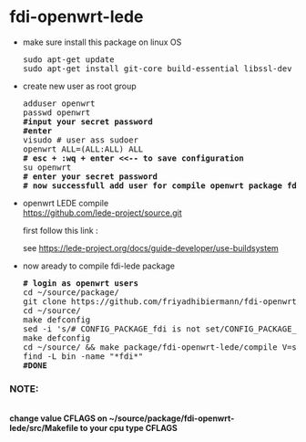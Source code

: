 # fdi-openwrt-lede
<ul>
<li>make sure install this package on linux OS</li>
<pre>
sudo apt-get update
sudo apt-get install git-core build-essential libssl-dev libncurses5-dev unzip gawk zlib1g-dev automake cmake gettext shc
</pre>
<li>create new user as root group</li>
<pre>
adduser openwrt
passwd openwrt
<strong>#input your secret password</strong>
<strong>#enter</strong>
visudo # user ass sudoer
openwrt ALL=(ALL:ALL) ALL
<strong># esc + :wq + enter <<-- to save configuration</strong>
su openwrt
<strong># enter your secret password</strong>
<strong># now successfull add user for compile openwrt package fdi</strong>
</pre>
<li>openwrt LEDE compile</li>
<a href="https://github.com/lede-project/source.git">https://github.com/lede-project/source.git</a>
<p>first follow this link :</p>
<p>see <a href="https://lede-project.org/docs/guide-developer/use-buildsystem">https://lede-project.org/docs/guide-developer/use-buildsystem</a></p>
<li>now aready to compile fdi-lede package</li>
<pre>
<strong># login as openwrt users</strong>
cd ~/source/package/
git clone https://github.com/friyadhibiermann/fdi-openwrt-lede.git
cd ~/source/
make defconfig
sed -i 's/# CONFIG_PACKAGE_fdi is not set/CONFIG_PACKAGE_fdi=y/g' .config
make defconfig
cd ~/source/ && make package/fdi-openwrt-lede/compile V=s
find -L bin -name "*fdi*"
<strong>#DONE</strong>
</pre>
</ul>
<h3>NOTE:</h3><br>
<strong>change value CFLAGS on ~/source/package/fdi-openwrt-lede/src/Makefile to your cpu type CFLAGS</stong>

